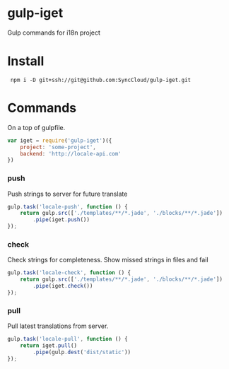# gulp-iget
Gulp commands for i18n project
# Install
```
 npm i -D git+ssh://git@github.com:SyncCloud/gulp-iget.git
```

# Commands
On a top of gulpfile.
```js
var iget = require('gulp-iget')({
    project: 'some-project',
    backend: 'http://locale-api.com'
})
```
### push
Push strings to server for future translate
```js
gulp.task('locale-push', function () {
    return gulp.src(['./templates/**/*.jade', './blocks/**/*.jade'])
        .pipe(iget.push())
});
```
### check
Check strings for completeness. Show missed strings in files and fail
```js
gulp.task('locale-check', function () {
    return gulp.src(['./templates/**/*.jade', './blocks/**/*.jade'])
        .pipe(iget.check())
});
```
### pull
Pull latest translations from server.
```js
gulp.task('locale-pull', function () {
    return iget.pull()
        .pipe(gulp.dest('dist/static'))
});
```
